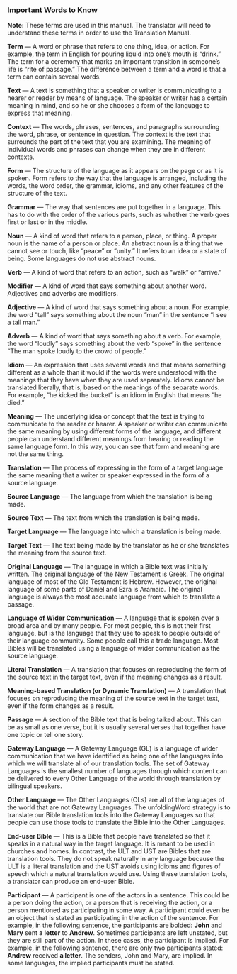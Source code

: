 ### Important Words to Know

**Note:** These terms are used in this manual. The translator will need to understand these terms in order to use the Translation Manual.

**Term** — A word or phrase that refers to one thing, idea, or action. For example, the term in English for pouring liquid into one’s mouth is “drink.” The term for a ceremony that marks an important transition in someone’s life is “rite of passage.” The difference between a term and a word is that a term can contain several words.

**Text** — A text is something that a speaker or writer is communicating to a hearer or reader by means of language. The speaker or writer has a certain meaning in mind, and so he or she chooses a form of the language to express that meaning.

**Context** — The words, phrases, sentences, and paragraphs surrounding the word, phrase, or sentence in question. The context is the text that surrounds the part of the text that you are examining. The meaning of individual words and phrases can change when they are in different contexts.

**Form** — The structure of the language as it appears on the page or as it is spoken. Form refers to the way that the language is arranged, including the words, the word order, the grammar, idioms, and any other features of the structure of the text.

**Grammar** — The way that sentences are put together in a language. This has to do with the order of the various parts, such as whether the verb goes first or last or in the middle.

**Noun** — A kind of word that refers to a person, place, or thing. A proper noun is the name of a person or place. An abstract noun is a thing that we cannot see or touch, like “peace” or “unity.” It refers to an idea or a state of being. Some languages do not use abstract nouns.

**Verb** — A kind of word that refers to an action, such as “walk” or “arrive.”

**Modifier** — A kind of word that says something about another word. Adjectives and adverbs are modifiers.

**Adjective** — A kind of word that says something about a noun. For example, the word “tall” says something about the noun “man” in the sentence “I see a tall man.”

**Adverb** — A kind of word that says something about a verb. For example, the word “loudly” says something about the verb “spoke” in the sentence “The man spoke loudly to the crowd of people.”

**Idiom** — An expression that uses several words and that means something different as a whole than it would if the words were understood with the meanings that they have when they are used separately. Idioms cannot be translated literally, that is, based on the meanings of the separate words. For example, “he kicked the bucket” is an idiom in English that means “he died.”

**Meaning** — The underlying idea or concept that the text is trying to communicate to the reader or hearer. A speaker or writer can communicate the same meaning by using different forms of the language, and different people can understand different meanings from hearing or reading the same language form. In this way, you can see that form and meaning are not the same thing.

**Translation** — The process of expressing in the form of a target language the same meaning that a writer or speaker expressed in the form of a source language.

**Source Language** — The language from which the translation is being made.

**Source Text** — The text from which the translation is being made.

**Target Language** — The language into which a translation is being made.

**Target Text** — The text being made by the translator as he or she translates the meaning from the source text.

**Original Language** — The language in which a Bible text was initially written. The original language of the New Testament is Greek. The original language of most of the Old Testament is Hebrew. However, the original language of some parts of Daniel and Ezra is Aramaic. The original language is always the most accurate language from which to translate a passage.

**Language of Wider Communication** — A language that is spoken over a broad area and by many people. For most people, this is not their first language, but is the language that they use to speak to people outside of their language community. Some people call this a trade language. Most Bibles will be translated using a language of wider communication as the source language.

**Literal Translation** — A translation that focuses on reproducing the form of the source text in the target text, even if the meaning changes as a result.

**Meaning-based Translation (or Dynamic Translation)** — A translation that focuses on reproducing the meaning of the source text in the target text, even if the form changes as a result.

**Passage** — A section of the Bible text that is being talked about. This can be as small as one verse, but it is usually several verses that together have one topic or tell one story.

**Gateway Language** — A Gateway Language (GL) is a language of wider communication that we have identified as being one of the languages into which we will translate all of our translation tools. The set of Gateway Languages is the smallest number of languages through which content can be delivered to every Other Language of the world through translation by bilingual speakers.

**Other Language** — The Other Languages (OLs) are all of the languages of the world that are not Gateway Languages. The unfoldingWord strategy is to translate our Bible translation tools into the Gateway Languages so that people can use those tools to translate the Bible into the Other Languages.

**End-user Bible** — This is a Bible that people have translated so that it speaks in a natural way in the target language. It is meant to be used in churches and homes. In contrast, the ULT and UST are Bibles that are translation tools. They do not speak naturally in any language because the ULT is a literal translation and the UST avoids using idioms and figures of speech which a natural translation would use. Using these translation tools, a translator can produce an end-user Bible.

**Participant** — A participant is one of the actors in a sentence. This could be a person doing the action, or a person that is receiving the action, or a person mentioned as participating in some way. A participant could even be an object that is stated as participating in the action of the sentence. For example, in the following sentence, the participants are bolded: **John** and **Mary** sent **a letter** to **Andrew**. Sometimes participants are left unstated, but they are still part of the action. In these cases, the participant is implied. For example, in the following sentence, there are only two participants stated: **Andrew** received **a letter**. The senders, John and Mary, are implied. In some languages, the implied participants must be stated.
